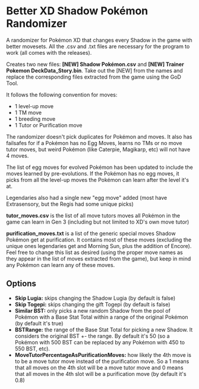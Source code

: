 # Better XD Shadow Pokémon Randomizer
A randomizer for Pokémon XD that changes every Shadow in the game with better movesets. All the .csv and .txt files are necessary for the program to work (all comes with the releases).

Creates two new files: **[NEW] Shadow Pokémon.csv** and **[NEW] Trainer Pokemon DeckData_Story.bin**. Take out the [NEW] from the names and replace the corresponding files extracted from the game using the GoD Tool.

It follows the following convention for moves:
* 1 level-up move
* 1 TM move
* 1 breeding move
* 1 Tutor or Purification move

The randomizer doesn't pick duplicates for Pokémon and moves. It also has failsafes for if a Pokémon has no Egg Moves, learns no TMs or no move tutor moves, but weird Pokémon (like Caterpie, Magikarp, etc) will not have 4 moves.

The list of egg moves for evolved Pokémon has been updated to include the moves learned by pre-evolutions. If the Pokémon has no egg moves, it picks from all the level-up moves the Pokémon can learn after the level it's at.

Legendaries also had a single new "egg move" added (most have Extrasensory, but the Regis had some unique picks)

**tutor_moves.csv** is the list of all move tutors moves all Pokémon in the game can learn in Gen 3 (including but not limited to XD's own move tutor)

**purification_moves.txt** is a list of the generic special moves Shadow Pokémon get at purification. It contains most of these moves (excluding the unique ones legendaries get and Morning Sun, plus the addition of Encore). Feel free to change this list as desired (using the proper move names as they appear in the list of moves extracted from the game), but keep in mind any Pokémon can learn any of these moves.

## Options
* **Skip Lugia:** skips changing the Shadow Lugia (by default is false)
* **Skip Togepi:** skips changing the gift Togepi (by default is false)
* **Similar BST:** only picks a new random Shadow from the pool of Pokémon with a Base Stat Total within a range of the original Pokémon (by default it's true)
* **BSTRange:** the range of the Base Stat Total for picking a new Shadow. It considers the original BST +- the range. By default it's 50 (so a Pokémon with 500 BST can be replaced by any Pokémon with 450 to 550 BST, etc).
* **MoveTutorPercentageAsPurificationMoves:** how likely the 4th move is to be a move tutor move instead of the purification move. So a 1 means that all moves on the 4th slot will be a move tutor move and 0 means that all moves in the 4th slot will be a purification move (by default it's 0.8)


